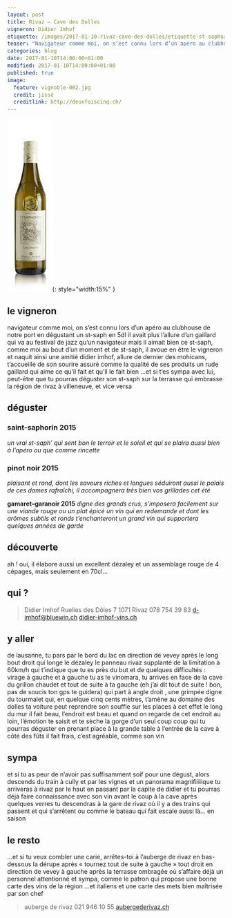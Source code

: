 ```yaml
---
layout: post
title: Rivaz – Cave des Dolles
vigneron: Didier Imhof
etiquette: /images/2017-01-10-rivaz-cave-des-dolles/etiquette-st-saphorin-desert.jpg
teaser: "Navigateur comme moi, on s’est connu lors d’un apéro au clubhouse de notre port en dégustant un st-saph en 5dl il avait plus l’allure d’un gaillard qui va au festival de jazz qu’un navigateur mais il aimait bien ce st-saph, ..."
categories: blog
date: 2017-01-10T14:00:00+01:00
modified: 2017-01-10T14:00:00+01:00
published: true
image:
  feature: vignoble-002.jpg
  credit: jissé
  creditlink: http://deuxfoiscinq.ch/
---
```


![bouteille de st-saphorin](/images/2017-01-10-rivaz-cave-des-dolles/2_st-saphorin-desert50.jpg){: style="width:15%" }

## le vigneron
navigateur comme moi, on s’est connu lors d’un apéro au clubhouse de notre port en dégustant un st-saph en 5dl
il avait plus l’allure d’un gaillard qui va au festival de jazz qu’un navigateur mais il aimait bien ce st-saph, comme moi
au bout d’un moment et de st-saph, il avoue en être le vigneron et naquit ainsi une amitié
didier imhof, allure de dernier des mohicans, t’accueille de son sourire assuré comme la qualité de ses produits
un rude gaillard qui aime ce qu’il fait et qu’il le fait bien
…et si t’es sympa avec lui, peut-être que tu pourras déguster son st-saph sur la terrasse qui embrasse la région de rivaz à villeneuve, et vice versa

## déguster
### saint-saphorin 2015
*un vrai st-saph’ qui sent bon le terroir et le soleil et qui se plaira aussi bien à l’apéro ou que comme rincette*

### pinot noir 2015
*plaisant et rond, dont les saveurs riches et longues séduiront aussi le palais de ces dames
rafraîchi, il accompagnera très bien vos grillades cet été*

**gamaret–garanoir 2015**
*digne des grands crus, s’imposera facilement sur une viande rouge ou un plat épicé
un vin qui en redemande et dont les arômes subtils et ronds t’enchanteront
un grand vin qui supportera quelques années de garde*

## découverte
ah ! oui, il élabore aussi un excellent dézaley et un assemblage rouge de 4 cépages, mais seulement en 70cl…

## qui ?
> Didier Imhof
> Ruelles des Dôles 7
> 1071 Rivaz
> 078 754 39 83
> [d-imhof@bluewin.ch](mailto:d-imhof@bluewin.ch)
> [didier-imhof-vins.ch](http://didier-imhof-vins.ch/)

## y aller
de lausanne, tu pars par le bord du lac en direction de vevey
après le long bout droit qui longe le dézaley le panneau rivaz supplanté de la limitation à 60km/h qui t’indique que tu es près du but et de quelques difficultés : virage à gauche et à gauche tu as le vinomara,
tu arrives en face de la cave du grillon chaudet et tout de suite à ta gauche (eh j’ai dit tout de suite ! bon, pas de soucis ton gps te guidera) qui part à angle droit , une grimpée digne du tourmalet qui, en quelque cinq cents mètres, t’amène au domaine des dolles
ta voiture peut reprendre son souffle sur les places à cet effet le long du mur
il fait beau, l’endroit est beau et quand on regarde de cet endroit au loin, l’émotion te saisit et te sèche la gorge d’un seul coup
coup qui tu pourras déguster en prenant place à la grande table à l’entrée de la cave à côté des fûts
il fait frais, c’est agréable, comme son vin

## sympa
et si tu as peur de n’avoir pas suffisamment soif pour une dégust, alors descends du train à cully et par les vignes et un panorama magnifiiiiique tu arriveras à rivaz par le haut en passant par la capite de didier et tu pourras déjà faire connaissance avec son vin avant le coup à la cave
après quelques verres tu descendras à la gare de rivaz où il y a des trains qui passent et qui s’arrêtent ou comme le bateau qui fait escale aussi là… en saison

## le resto 
…et si tu veux combler une carie, arrêtes-toi à l’auberge de rivaz en bas-dessous la dérupe après « tournez tout de suite à gauche » tout droit en direction de vevey
à gauche après la terrasse ombragée où s’affaire déjà un personnel attentionné et sympa, comme le patron qui propose une bonne carte des vins de la région …et italiens et une carte des mets bien maîtrisée par son chef

> auberge de rivaz
> 021 946 10 55
> [aubergederivaz.ch](http://www.aubergederivaz.ch)
